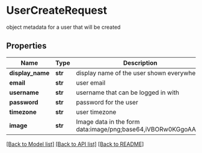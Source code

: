 # UserCreateRequest

object metadata for a user that will be created

## Properties

| Name             | Type    | Description                                                  | Notes      |
| ---------------- | ------- | ------------------------------------------------------------ | ---------- |
| **display_name** | **str** | display name of the user shown everywhere                    | [optional] |
| **email**        | **str** | user email                                                   |
| **username**     | **str** | username that can be logged in with                          |
| **password**     | **str** | password for the user                                        |
| **timezone**     | **str** | user timezone                                                | [optional] |
| **image**        | **str** | Image data in the form data:image/png;base64,iVBORw0KGgoAAAA | [optional] |

[[Back to Model list]](../README.md#documentation-for-models) [[Back to API list]](../README.md#documentation-for-api-endpoints) [[Back to README]](../README.md)
